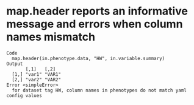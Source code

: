 # map.header reports an informative message and errors when column names mismatch

    Code
      map.header(in.phenotype.data, "HW", in.variable.summary)
    Output
           [,1]   [,2]  
      [1,] "var1" "VAR1"
      [2,] "var2" "VAR2"
    Error <simpleError>
      for dataset tag HW, column names in phenotypes do not match yaml config values

